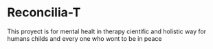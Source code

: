 # Reconcilia-T
This proyect is for mental healt in therapy cientific and holistic way for humans childs and every one who wont to be in peace 
